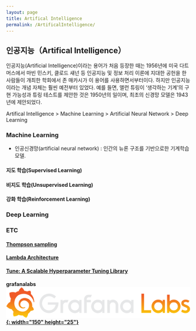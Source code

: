 ```yaml
---
layout: page
title: Artifical Intelligence
permalink: /ArtificalIntelligence/
---
```


## 인공지능（Artifical Intelligence）

인공지능(Artificial Intelligence)이라는 용어가 처음 등장한 때는 1956년에 미국 다트머스에서 마빈 민스키, 클로드 섀넌 등 인공지능 및 정보 처리 이론에 지대한 공헌을 한 사람들이 개최한 학회에서 존 매카시가 이 용어를 사용하면서부터이다. 하지만 인공지능이라는 개념 자체는 훨씬 예전부터 있었다. 예를 들면, 앨런 튜링이 ‘생각하는 기계’의 구현 가능성과 튜링 테스트를 제안한 것은 1950년의 일이며, 최초의 신경망 모델은 1943년에 제안되었다.

Artifical Intelligence > Machine Learning > Artificial Neural Network > Deep Learning

### Machine Learning

* 인공신경망(artificial neural network) : 인간의 뉴론 구조를 기반으로한 기계학습 모델.  

#### 지도 학습(Supervised Learning)

#### 비지도 학습(Unsupervised Learning)

#### 강화 학습(Reinforcement Learning)

### Deep Learning

### ETC

#### [Thompson sampling](https://en.wikipedia.org/wiki/Thompson_sampling)

#### [Lambda Architecture](http://lambda-architecture.net/)

#### [Tune: A Scalable Hyperparameter Tuning Library](https://ray.readthedocs.io/en/latest/tune.html)

#### grafanalabs [![grafanalabs](/assets/img/ai/grafana_logo-web.png){: width="150" height="25"}](https://www.isecurekr.com)
